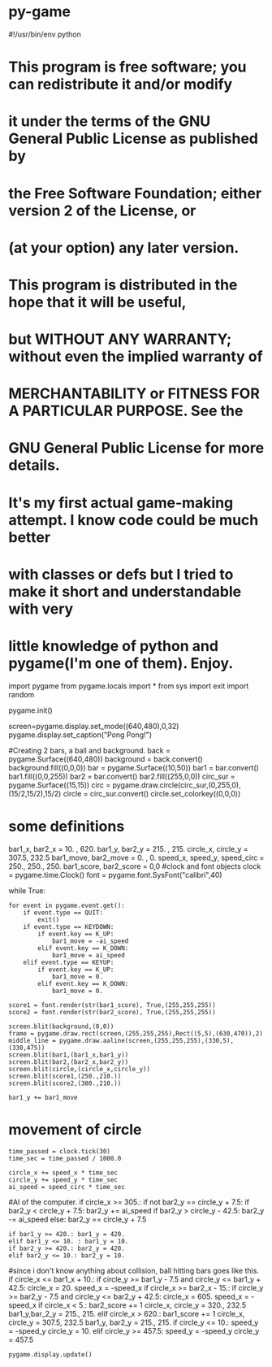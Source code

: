 # py-game
#!/usr/bin/env python
#
#       This program is free software; you can redistribute it and/or modify
#       it under the terms of the GNU General Public License as published by
#       the Free Software Foundation; either version 2 of the License, or
#       (at your option) any later version.
#       
#       This program is distributed in the hope that it will be useful,
#       but WITHOUT ANY WARRANTY; without even the implied warranty of
#       MERCHANTABILITY or FITNESS FOR A PARTICULAR PURPOSE.  See the
#       GNU General Public License for more details.
#
#		It's my first actual game-making attempt. I know code could be much better 
#		with classes or defs but I tried to make it short and understandable with very 
#		little knowledge of python and pygame(I'm one of them). Enjoy.

import pygame
from pygame.locals import *
from sys import exit
import random

pygame.init()

screen=pygame.display.set_mode((640,480),0,32)
pygame.display.set_caption("Pong Pong!")

#Creating 2 bars, a ball and background.
back = pygame.Surface((640,480))
background = back.convert()
background.fill((0,0,0))
bar = pygame.Surface((10,50))
bar1 = bar.convert()
bar1.fill((0,0,255))
bar2 = bar.convert()
bar2.fill((255,0,0))
circ_sur = pygame.Surface((15,15))
circ = pygame.draw.circle(circ_sur,(0,255,0),(15/2,15/2),15/2)
circle = circ_sur.convert()
circle.set_colorkey((0,0,0))

# some definitions
bar1_x, bar2_x = 10. , 620.
bar1_y, bar2_y = 215. , 215.
circle_x, circle_y = 307.5, 232.5
bar1_move, bar2_move = 0. , 0.
speed_x, speed_y, speed_circ = 250., 250., 250.
bar1_score, bar2_score = 0,0
#clock and font objects
clock = pygame.time.Clock()
font = pygame.font.SysFont("calibri",40)

while True:
    
    for event in pygame.event.get():
        if event.type == QUIT:
            exit()
        if event.type == KEYDOWN:
            if event.key == K_UP:
                bar1_move = -ai_speed
            elif event.key == K_DOWN:
                bar1_move = ai_speed
        elif event.type == KEYUP:
            if event.key == K_UP:
                bar1_move = 0.
            elif event.key == K_DOWN:
                bar1_move = 0.
    
    score1 = font.render(str(bar1_score), True,(255,255,255))
    score2 = font.render(str(bar2_score), True,(255,255,255))

    screen.blit(background,(0,0))
    frame = pygame.draw.rect(screen,(255,255,255),Rect((5,5),(630,470)),2)
    middle_line = pygame.draw.aaline(screen,(255,255,255),(330,5),(330,475))
    screen.blit(bar1,(bar1_x,bar1_y))
    screen.blit(bar2,(bar2_x,bar2_y))
    screen.blit(circle,(circle_x,circle_y))
    screen.blit(score1,(250.,210.))
    screen.blit(score2,(380.,210.))

    bar1_y += bar1_move
    
# movement of circle
    time_passed = clock.tick(30)
    time_sec = time_passed / 1000.0
    
    circle_x += speed_x * time_sec
    circle_y += speed_y * time_sec
    ai_speed = speed_circ * time_sec
#AI of the computer.
    if circle_x >= 305.:
        if not bar2_y == circle_y + 7.5:
            if bar2_y < circle_y + 7.5:
                bar2_y += ai_speed
            if  bar2_y > circle_y - 42.5:
                bar2_y -= ai_speed
        else:
            bar2_y == circle_y + 7.5
    
    if bar1_y >= 420.: bar1_y = 420.
    elif bar1_y <= 10. : bar1_y = 10.
    if bar2_y >= 420.: bar2_y = 420.
    elif bar2_y <= 10.: bar2_y = 10.
#since i don't know anything about collision, ball hitting bars goes like this.
    if circle_x <= bar1_x + 10.:
        if circle_y >= bar1_y - 7.5 and circle_y <= bar1_y + 42.5:
            circle_x = 20.
            speed_x = -speed_x
    if circle_x >= bar2_x - 15.:
        if circle_y >= bar2_y - 7.5 and circle_y <= bar2_y + 42.5:
            circle_x = 605.
            speed_x = -speed_x
    if circle_x < 5.:
        bar2_score += 1
        circle_x, circle_y = 320., 232.5
        bar1_y,bar_2_y = 215., 215.
    elif circle_x > 620.:
        bar1_score += 1
        circle_x, circle_y = 307.5, 232.5
        bar1_y, bar2_y = 215., 215.
    if circle_y <= 10.:
        speed_y = -speed_y
        circle_y = 10.
    elif circle_y >= 457.5:
        speed_y = -speed_y
        circle_y = 457.5

    pygame.display.update()
